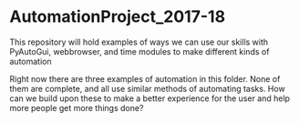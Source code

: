 # AutomationProject_2017-18
This repository will hold examples of ways we can use our skills with PyAutoGui, webbrowser, and time modules to make different kinds of automation

Right now there are three examples of automation in this folder. None of them are complete, and all use similar methods of automating tasks. How can we build upon these to make a better experience for the user and help more people get more things done?
